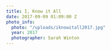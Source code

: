 ```yaml
---
title: I, Know it All
date: 2017-09-09 01:09:00 Z
photo_info:
  photo: "/uploads/iknowitall2017.jpg"
  year: 2017
  photographer: Sarah Winton
---
```


